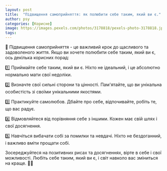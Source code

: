 ```yaml
---
layout: post
title:  "Підвищення самоприйняття: як полюбити себе таким, який ви є."
author: psy
categories: [Корисне]
image: https://images.pexels.com/photos/3178818/pexels-photo-3178818.jpeg?auto=compress&cs=tinysrgb&fit=crop&h=627&w=1200
tags: 
---
```


🌟 Підвищення самоприйняття - це важливий крок до щасливого та задоволеного життя. Якщо ви хочете полюбити себе таким, який ви є, ось декілька корисних порад:

1️⃣ Приймайте себе таким, який ви є. Ніхто не ідеальний, і це абсолютно нормально мати свої недоліки.

2️⃣ Визначте свої сильні сторони та цінності. Пам'ятайте, що ви унікальна особистість зі своїми унікальними якостями.

3️⃣ Практикуйте самолюбов. Дбайте про себе, відпочивайте, робіть те, що вас радує.

4️⃣ Відмовляйтеся від порівняння себе з іншими. Кожен має свій шлях і свої досягнення.

5️⃣ Навчіться вибачати собі за помилки та невдачі. Ніхто не бездоганний, і важливо вміти прощати собі.

Зосереджуйтеся на позитивних рисах та досягненнях, вірте в себе і свої можливості. Любіть себе таким, який ви є, і світ навколо вас зміниться на краще. 💖✨


